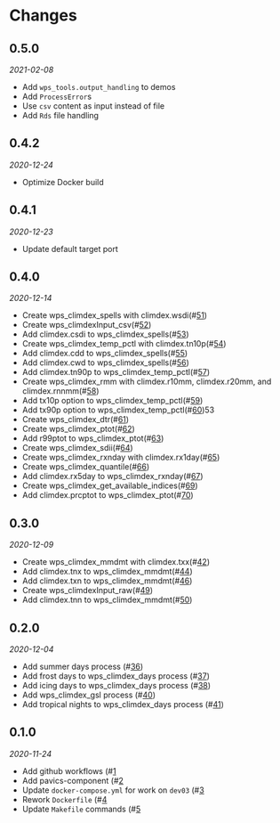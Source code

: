 # Changes

## 0.5.0
*2021-02-08*

* Add `wps_tools.output_handling` to demos
* Add `ProcessError`s
* Use `csv` content as input instead of file
* Add `Rds` file handling

## 0.4.2
*2020-12-24*

* Optimize Docker build

## 0.4.1
*2020-12-23*

* Update default target port

## 0.4.0
*2020-12-14*

* Create wps_climdex_spells with climdex.wsdi(#[51](https://github.com/pacificclimate/quail/pull/51))
* Create wps_climdexInput_csv(#[52](https://github.com/pacificclimate/quail/pull/52))
* Add climdex.csdi to wps_climdex_spells(#[53](https://github.com/pacificclimate/quail/pull/53))
* Create wps_climdex_temp_pctl with climdex.tn10p(#[54](https://github.com/pacificclimate/quail/pull/54))
* Add climdex.cdd to wps_climdex_spells(#[55](https://github.com/pacificclimate/quail/pull/55))
* Add climdex.cwd to wps_climdex_spells(#[56](https://github.com/pacificclimate/quail/pull/56))
* Add climdex.tn90p to wps_climdex_temp_pctl(#[57](https://github.com/pacificclimate/quail/pull/57))
* Create wps_climdex_rmm with climdex.r10mm, climdex.r20mm, and climdex.rnnmm(#[58](https://github.com/pacificclimate/quail/pull/58))
* Add tx10p option to wps_climdex_temp_pctl(#[59](https://github.com/pacificclimate/quail/pull/59))
* Add tx90p option to wps_climdex_temp_pctl(#[60](https://github.com/pacificclimate/quail/pull/60))53
* Create wps_climdex_dtr(#[61](https://github.com/pacificclimate/quail/pull/61))
* Create wps_climdex_ptot(#[62](https://github.com/pacificclimate/quail/pull/62))
* Add r99ptot to wps_climdex_ptot(#[63](https://github.com/pacificclimate/quail/pull/63))
* Create wps_climdex_sdii(#[64](https://github.com/pacificclimate/quail/pull/64))
* Create wps_climdex_rxnday with climdex.rx1day(#[65](https://github.com/pacificclimate/quail/pull/65))
* Create wps_climdex_quantile(#[66](https://github.com/pacificclimate/quail/pull/66))
* Add climdex.rx5day to wps_climdex_rxnday(#[67](https://github.com/pacificclimate/quail/pull/67))
* Create wps_climdex_get_available_indices(#[69](https://github.com/pacificclimate/quail/pull/69))
* Add climdex.prcptot to wps_climdex_ptot(#[70](https://github.com/pacificclimate/quail/pull/70))

## 0.3.0
*2020-12-09*

* Create wps_climdex_mmdmt with climdex.txx(#[42](https://github.com/pacificclimate/quail/pull/42))
* Add climdex.tnx to wps_climdex_mmdmt(#[44](https://github.com/pacificclimate/quail/pull/44))
* Add climdex.txn to wps_climdex_mmdmt(#[46](https://github.com/pacificclimate/quail/pull/46))
* Create wps_climdexInput_raw(#[49](https://github.com/pacificclimate/quail/pull/49))
* Add climdex.tnn to wps_climdex_mmdmt(#[50](https://github.com/pacificclimate/quail/pull/50))

## 0.2.0
*2020-12-04*

* Add summer days process (#[36](https://github.com/pacificclimate/quail/pull/36))
* Add frost days to wps_climdex_days process (#[37](https://github.com/pacificclimate/quail/pull/37))
* Add icing days to wps_climdex_days process (#[38](https://github.com/pacificclimate/quail/pull/38))
* Add wps_climdex_gsl process (#[40](https://github.com/pacificclimate/quail/pull/40))
* Add tropical nights to wps_climdex_days process (#[41](https://github.com/pacificclimate/quail/pull/41))

## 0.1.0
*2020-11-24*

* Add github workflows (#[1](https://github.com/pacificclimate/quail/pull/1)
* Add pavics-component (#[2](https://github.com/pacificclimate/quail/pull/2)
* Update ``docker-compose.yml`` for work on ``dev03`` (#[3](https://github.com/pacificclimate/quail/pull/3)
* Rework ``Dockerfile`` (#[4](https://github.com/pacificclimate/quail/pull/4)
* Update ``Makefile`` commands (#[5](https://github.com/pacificclimate/quail/pull/5)

